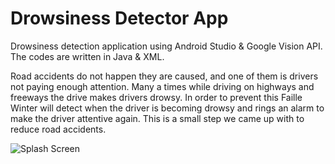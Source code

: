 # Drowsiness Detector App
Drowsiness detection application using Android Studio &amp; Google Vision API. The codes are written in Java &amp; XML.

Road accidents do not happen they are caused, and one of them is drivers not paying enough attention. Many a times while driving on highways and freeways the drive makes drivers drowsy. In order to prevent this Faille Winter will detect when the driver is becoming drowsy and rings an alarm to make the driver attentive again. This is a small step we came up with to reduce road accidents.

![Splash Screen](https://user-images.githubusercontent.com/78225681/178309870-ff0c07d2-7095-4f98-baba-8f5e5f533456.png)
